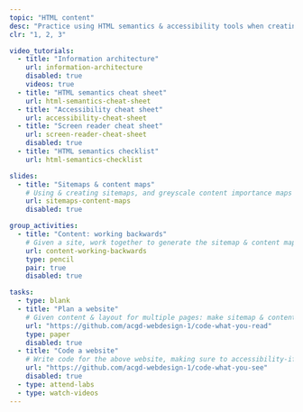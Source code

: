 ```yaml
---
topic: "HTML content"
desc: "Practice using HTML semantics & accessibility tools when creating lots of HTML pages."
clr: "1, 2, 3"

video_tutorials:
  - title: "Information architecture"
    url: information-architecture
    disabled: true
    videos: true
  - title: "HTML semantics cheat sheet"
    url: html-semantics-cheat-sheet
  - title: "Accessibility cheat sheet"
    url: accessibility-cheat-sheet
  - title: "Screen reader cheat sheet"
    url: screen-reader-cheat-sheet
    disabled: true
  - title: "HTML semantics checklist"
    url: html-semantics-checklist

slides:
  - title: "Sitemaps & content maps"
    # Using & creating sitemaps, and greyscale content importance maps
    url: sitemaps-content-maps
    disabled: true

group_activities:
  - title: "Content: working backwards"
    # Given a site, work together to generate the sitemap & content map
    url: content-working-backwards
    type: pencil
    pair: true
    disabled: true

tasks:
  - type: blank
  - title: "Plan a website"
    # Given content & layout for multiple pages: make sitemap & content map first
    url: "https://github.com/acgd-webdesign-1/code-what-you-read"
    type: paper
    disabled: true
  - title: "Code a website"
    # Write code for the above website, making sure to accessibility-ify it too
    url: "https://github.com/acgd-webdesign-1/code-what-you-see"
    disabled: true
  - type: attend-labs
  - type: watch-videos
---
```

